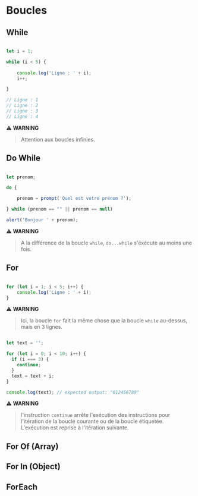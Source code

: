# Boucles

## While

```js

let i = 1;

while (i < 5) {
    
    console.log('Ligne : ' + i);
    i++;

}

// Ligne : 1
// Ligne : 2
// Ligne : 3
// Ligne : 4

```

⚠️ **WARNING**
> Attention aux boucles infinies.

## Do While

```js

let prenom;

do {

    prenom = prompt('Quel est votre prénom ?');

} while (prenom == "" || prenom == null)

alert('Bonjour ' + prenom);

```

⚠️ **WARNING**
> A la différence de la boucle `while`, `do...while` s'éxécute au moins une fois.


## For

```js

for (let i = 1; i < 5; i++) {
    console.log('Ligne : ' + i);
}

```

⚠️ **WARNING**
> Ici, la boucle `for` fait la même chose que la boucle `while` au-dessus, mais en 3 lignes.

```js

let text = '';

for (let i = 0; i < 10; i++) {
  if (i === 3) {
    continue;
  }
  text = text + i;
}

console.log(text); // expected output: "012456789"

```

⚠️ **WARNING**
> l'instruction `continue` arrête l'exécution des instructions pour l'itération de la boucle courante ou de la boucle étiquetée. <br> L'exécution est reprise à l'itération suivante.

## For Of (Array)

## For In (Object)

## ForEach
